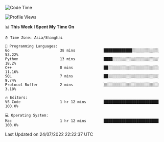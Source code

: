 <!--START_SECTION:waka-->
![Code Time](http://img.shields.io/badge/Code%20Time-0%20secs-blue)

![Profile Views](http://img.shields.io/badge/Profile%20Views-0-blue)

📊 **This Week I Spent My Time On** 

```text
⌚︎ Time Zone: Asia/Shanghai

💬 Programming Languages: 
Go                       38 mins             █████████████░░░░░░░░░░░░   53.22% 
Python                   13 mins             ████░░░░░░░░░░░░░░░░░░░░░   18.2% 
C++                      8 mins              ██░░░░░░░░░░░░░░░░░░░░░░░   11.16% 
SQL                      7 mins              ██░░░░░░░░░░░░░░░░░░░░░░░   9.74% 
Protocol Buffer          2 mins              ░░░░░░░░░░░░░░░░░░░░░░░░░   3.18%

🔥 Editors: 
VS Code                  1 hr 12 mins        █████████████████████████   100.0%

💻 Operating System: 
Mac                      1 hr 12 mins        █████████████████████████   100.0%

```


 Last Updated on 24/07/2022 22:22:37 UTC
<!--END_SECTION:waka-->